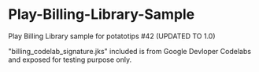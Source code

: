 # Play-Billing-Library-Sample
Play Billing Library sample for potatotips #42 (UPDATED TO 1.0)

"billing_codelab_signature.jks" included is from Google Devloper Codelabs and exposed for testing purpose only.